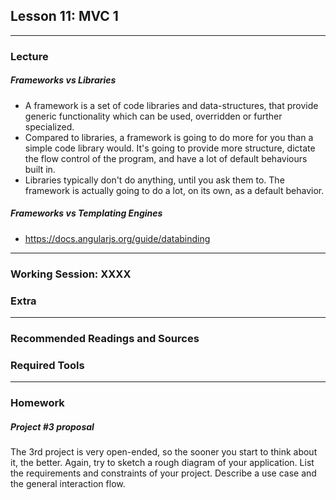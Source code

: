 ## Lesson 11: MVC 1



---

### Lecture

##### Frameworks vs Libraries

* A framework is a set of code libraries and data-structures, that provide generic functionality which can be used, overridden or further specialized.
* Compared to libraries, a framework is going to do more for you than a simple code library would. It's going to provide more structure, dictate the flow control of the program, and have a lot of default behaviours built in.
* Libraries typically don't do anything, until you ask them to. The framework is actually going to do a lot, on its own, as a default behavior.

##### Frameworks vs Templating Engines

* https://docs.angularjs.org/guide/databinding


---

### Working Session: XXXX


	
### Extra


---

### Recommended Readings and Sources




### Required Tools

---

### Homework

##### Project #3 proposal

The 3rd project is very open-ended, so the sooner you start to think about it, the better. Again, try to sketch a rough diagram of your application. List the requirements and constraints of your project. Describe a use case and the general interaction flow.


